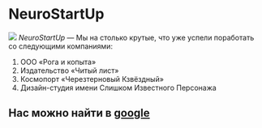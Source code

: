 # NeuroStartUp
![](https://netology-code.github.io/git-homeworks/introduction/assets/logo.png)
*NeuroStartUp* — Мы на столько крутые, что уже успели поработать со следующими компаниями:
1. ООО «Рога и копыта»
2. Издательство «Читый лист»
3. Космопорт «Черезтерновый Кзвёздный»
4. Дизайн-студия имени Слишком Известного Персонажа
## Нас можно найти в [google](google.com) 